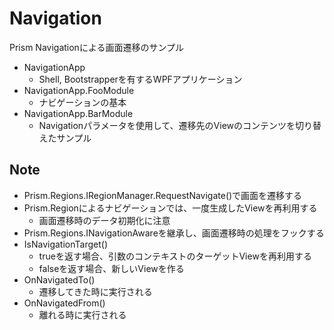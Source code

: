 # Navigation

Prism Navigationによる画面遷移のサンプル

- NavigationApp
    - Shell, Bootstrapperを有するWPFアプリケーション
- NavigationApp.FooModule
    - ナビゲーションの基本
- NavigationApp.BarModule
    - Navigationパラメータを使用して、遷移先のViewのコンテンツを切り替えたサンプル

## Note

- Prism.Regions.IRegionManager.RequestNavigate()で画面を遷移する
- Prism.Regionによるナビゲーションでは、一度生成したViewを再利用する
    - 画面遷移時のデータ初期化に注意
- Prism.Regions.INavigationAwareを継承し、画面遷移時の処理をフックする
- IsNavigationTarget()
    - trueを返す場合、引数のコンテキストのターゲットViewを再利用する
    - falseを返す場合、新しいViewを作る
- OnNavigatedTo()
    - 遷移してきた時に実行される
- OnNavigatedFrom()
    - 離れる時に実行される

